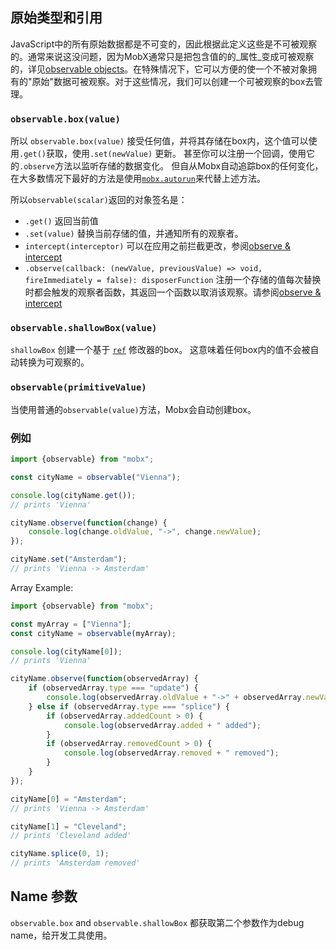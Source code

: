 ## 原始类型和引用


JavaScript中的所有原始数据都是不可变的，因此根据此定义这些是不可被观察的。通常来说这没问题，因为MobX通常只是把包含值的的_属性_变成可被观察的，详见[observable objects](object.md)。在特殊情况下，它可以方便的使一个不被对象拥有的"原始"数据可被观察。对于这些情况，我们可以创建一个可被观察的box去管理。


### `observable.box(value)`

所以 `observable.box(value)` 接受任何值，并将其存储在box内，这个值可以使用`.get()`获取，使用`.set(newValue)` 更新。
甚至你可以注册一个回调，使用它的`.observe`方法以监听存储的数据变化。
但自从Mobx自动追踪box的任何变化，在大多数情况下最好的方法是使用[`mobx.autorun`](autorun.md)来代替上述方法。


所以`observable(scalar)`返回的对象签名是：
* `.get()` 返回当前值
* `.set(value)` 替换当前存储的值，并通知所有的观察者。
* `intercept(interceptor)` 可以在应用之前拦截更改，参阅[observe & intercept](observe.md)
* `.observe(callback: (newValue, previousValue) => void, fireImmediately = false): disposerFunction` 注册一个存储的值每次替换时都会触发的观察者函数，其返回一个函数以取消该观察。请参阅[observe & intercept](observe.md)


### `observable.shallowBox(value)`

`shallowBox` 创建一个基于 [`ref`](modifiers.md) 修改器的box。 这意味着任何box内的值不会被自动转换为可观察的。 


### `observable(primitiveValue)`

当使用普通的`observable(value)`方法，Mobx会自动创建box。


### 例如

```javascript
import {observable} from "mobx";

const cityName = observable("Vienna");

console.log(cityName.get());
// prints 'Vienna'

cityName.observe(function(change) {
	console.log(change.oldValue, "->", change.newValue);
});

cityName.set("Amsterdam");
// prints 'Vienna -> Amsterdam'
```

Array Example:

```javascript
import {observable} from "mobx";

const myArray = ["Vienna"];
const cityName = observable(myArray);

console.log(cityName[0]);
// prints 'Vienna'

cityName.observe(function(observedArray) {
	if (observedArray.type === "update") {
		console.log(observedArray.oldValue + "->" + observedArray.newValue);
	} else if (observedArray.type === "splice") {
		if (observedArray.addedCount > 0) {
			console.log(observedArray.added + " added");
		}
		if (observedArray.removedCount > 0) {
			console.log(observedArray.removed + " removed");
		}
	}
});

cityName[0] = "Amsterdam";
// prints 'Vienna -> Amsterdam'

cityName[1] = "Cleveland";
// prints 'Cleveland added'

cityName.splice(0, 1);
// prints 'Amsterdam removed'
```

## Name 参数

`observable.box` and `observable.shallowBox` 都获取第二个参数作为debug name，给开发工具使用。

